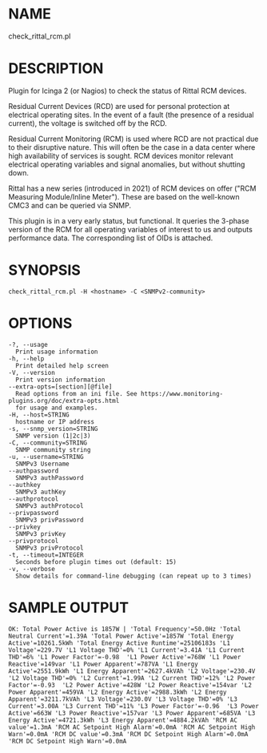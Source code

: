 # NAME

check_rittal_rcm.pl

# DESCRIPTION

Plugin for Icinga 2 (or Nagios) to check the status of Rittal RCM devices.

Residual Current Devices (RCD) are used for personal protection at electrical operating sites. In the event of a fault (the presence of a residual current), the voltage is switched off by the RCD.

Residual Current Monitoring (RCM) is used where RCD are not practical due to their disruptive nature. This will often be the case in a data center where high availability of services is sought. RCM devices monitor relevant electrical operating variables and signal anomalies, but without shutting down.

Rittal has a new series (introduced in 2021) of RCM devices on offer ("RCM Measuring Module/Inline Meter"). These are based on the well-known CMC3 and can be queried via SNMP.

This plugin is in a very early status, but functional. It queries the 3-phase version of the RCM for all operating variables of interest to us and outputs performance data. The corresponding list of OIDs is attached.


# SYNOPSIS

    check_rittal_rcm.pl -H <hostname> -C <SNMPv2-community>

# OPTIONS

    -?, --usage
      Print usage information
    -h, --help
      Print detailed help screen
    -V, --version
      Print version information
    --extra-opts=[section][@file]
      Read options from an ini file. See https://www.monitoring-plugins.org/doc/extra-opts.html
      for usage and examples.
    -H, --host=STRING
      hostname or IP address
    -s, --snmp_version=STRING
      SNMP version (1|2c|3)
    -C, --community=STRING
      SNMP community string
    -u, --username=STRING
      SNMPv3 Username
    --authpassword
      SNMPv3 authPassword
    --authkey
      SNMPv3 authKey
    --authprotocol
      SNMPv3 authProtocol
    --privpassword
      SNMPv3 privPassword
    --privkey
      SNMPv3 privKey
    --privprotocol
      SNMPv3 privProtocol
    -t, --timeout=INTEGER
      Seconds before plugin times out (default: 15)
    -v, --verbose
      Show details for command-line debugging (can repeat up to 3 times)

# SAMPLE OUTPUT

    OK: Total Power Active is 1857W | 'Total Frequency'=50.0Hz 'Total Neutral Current'=1.39A 'Total Power Active'=1857W 'Total Energy Active'=10261.5kWh 'Total Energy Active Runtime'=25106183s 'L1 Voltage'=229.7V 'L1 Voltage THD'=0% 'L1 Current'=3.41A 'L1 Current THD'=6% 'L1 Power Factor'=-0.98  'L1 Power Active'=768W 'L1 Power Reactive'=149var 'L1 Power Apparent'=787VA 'L1 Energy Active'=2551.9kWh 'L1 Energy Apparent'=2627.4kVAh 'L2 Voltage'=230.4V 'L2 Voltage THD'=0% 'L2 Current'=1.99A 'L2 Current THD'=12% 'L2 Power Factor'=-0.93  'L2 Power Active'=428W 'L2 Power Reactive'=154var 'L2 Power Apparent'=459VA 'L2 Energy Active'=2988.3kWh 'L2 Energy Apparent'=3211.7kVAh 'L3 Voltage'=230.0V 'L3 Voltage THD'=0% 'L3 Current'=3.00A 'L3 Current THD'=11% 'L3 Power Factor'=-0.96  'L3 Power Active'=663W 'L3 Power Reactive'=157var 'L3 Power Apparent'=685VA 'L3 Energy Active'=4721.3kWh 'L3 Energy Apparent'=4884.2kVAh 'RCM AC value'=1.3mA 'RCM AC Setpoint High Alarm'=0.0mA 'RCM AC Setpoint High Warn'=0.0mA 'RCM DC value'=0.3mA 'RCM DC Setpoint High Alarm'=0.0mA 'RCM DC Setpoint High Warn'=0.0mA
